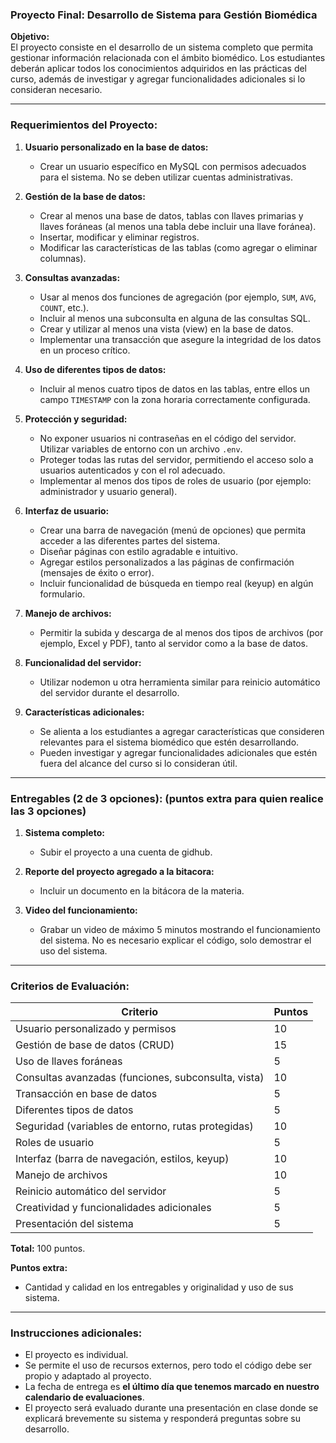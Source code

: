 ### **Proyecto Final: Desarrollo de Sistema para Gestión Biomédica**  

**Objetivo:**  
El proyecto consiste en el desarrollo de un sistema completo que permita gestionar información relacionada con el ámbito biomédico. Los estudiantes deberán aplicar todos los conocimientos adquiridos en las prácticas del curso, además de investigar y agregar funcionalidades adicionales si lo consideran necesario.

---

### **Requerimientos del Proyecto:**  

1. **Usuario personalizado en la base de datos:**  
   - Crear un usuario específico en MySQL con permisos adecuados para el sistema. No se deben utilizar cuentas administrativas.

2. **Gestión de la base de datos:**  
   - Crear al menos una base de datos, tablas con llaves primarias y llaves foráneas (al menos una tabla debe incluir una llave foránea).  
   - Insertar, modificar y eliminar registros.  
   - Modificar las características de las tablas (como agregar o eliminar columnas).

3. **Consultas avanzadas:**  
   - Usar al menos dos funciones de agregación (por ejemplo, `SUM`, `AVG`, `COUNT`, etc.).  
   - Incluir al menos una subconsulta en alguna de las consultas SQL.  
   - Crear y utilizar al menos una vista (view) en la base de datos.  
   - Implementar una transacción que asegure la integridad de los datos en un proceso crítico.

4. **Uso de diferentes tipos de datos:**  
   - Incluir al menos cuatro tipos de datos en las tablas, entre ellos un campo `TIMESTAMP` con la zona horaria correctamente configurada.

5. **Protección y seguridad:**  
   - No exponer usuarios ni contraseñas en el código del servidor. Utilizar variables de entorno con un archivo `.env`.  
   - Proteger todas las rutas del servidor, permitiendo el acceso solo a usuarios autenticados y con el rol adecuado.  
   - Implementar al menos dos tipos de roles de usuario (por ejemplo: administrador y usuario general).

6. **Interfaz de usuario:**  
   - Crear una barra de navegación (menú de opciones) que permita acceder a las diferentes partes del sistema.  
   - Diseñar páginas con estilo agradable e intuitivo.  
   - Agregar estilos personalizados a las páginas de confirmación (mensajes de éxito o error).  
   - Incluir funcionalidad de búsqueda en tiempo real (keyup) en algún formulario.

7. **Manejo de archivos:**  
   - Permitir la subida y descarga de al menos dos tipos de archivos (por ejemplo, Excel y PDF), tanto al servidor como a la base de datos.

8. **Funcionalidad del servidor:**  
   - Utilizar nodemon u otra herramienta similar para reinicio automático del servidor durante el desarrollo.

9. **Características adicionales:**  
   - Se alienta a los estudiantes a agregar características que consideren relevantes para el sistema biomédico que estén desarrollando.  
   - Pueden investigar y agregar funcionalidades adicionales que estén fuera del alcance del curso si lo consideran útil.

---

### **Entregables (2 de 3 opciones): (puntos extra para quien realice las 3 opciones)**  

1. **Sistema completo:**  
   - Subir el proyecto a una cuenta de gidhub.

2. **Reporte del proyecto agregado a la bitacora:**  
   - Incluir un documento en la bitácora de la materia.

3. **Video del funcionamiento:**  
   - Grabar un video de máximo 5 minutos mostrando el funcionamiento del sistema. No es necesario explicar el código, solo demostrar el uso del sistema.

---

### **Criterios de Evaluación:**

| **Criterio**                      | **Puntos** |
|------------------------------------|------------|
| Usuario personalizado y permisos   | 10         |
| Gestión de base de datos (CRUD)    | 15         |
| Uso de llaves foráneas             | 5          |
| Consultas avanzadas (funciones, subconsulta, vista) | 10 |
| Transacción en base de datos       | 5          |
| Diferentes tipos de datos          | 5          |
| Seguridad (variables de entorno, rutas protegidas) | 10 |
| Roles de usuario                   | 5          |
| Interfaz (barra de navegación, estilos, keyup) | 10 |
| Manejo de archivos                 | 10         |
| Reinicio automático del servidor   | 5          |
| Creatividad y funcionalidades adicionales | 5   |
| Presentación del sistema           | 5          |

**Total:** 100 puntos.

**Puntos extra:**  
- Cantidad y calidad en los entregables y originalidad y uso de sus sistema.

---

### **Instrucciones adicionales:**  

- El proyecto es individual.  
- Se permite el uso de recursos externos, pero todo el código debe ser propio y adaptado al proyecto.  
- La fecha de entrega es **el último día que tenemos marcado en nuestro calendario de evaluaciones**.  
- El proyecto será evaluado durante una presentación en clase donde se explicará brevemente su sistema y responderá preguntas sobre su desarrollo.  

